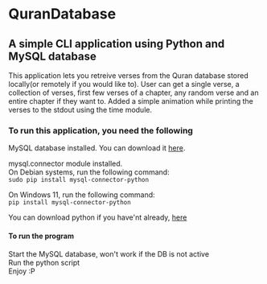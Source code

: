 # QuranDatabase

## A simple CLI application using Python and MySQL database

This application lets you retreive verses from the Quran database stored locally(or remotely if you would like to). User can get a single verse, a collection of verses, first few verses of a chapter, any random verse and an entire chapter if they want to.
Added a simple animation while printing the verses to the stdout using the time module.

### To run this application, you need the following

MySQL database installed. You can download it [here](https://www.mysql.com/downloads/).
    
mysql.connector module installed.  
On Debian systems, run the following command:  
```sudo pip install mysql-connector-python```

On Windows 11, run the following command:  
```pip install mysql-connector-python```

You can download python if you have'nt already, [here](https://www.python.org/downloads/)

#### To run the program 

Start the MySQL database, won't work if the DB is not active  
Run the python script  
Enjoy :P